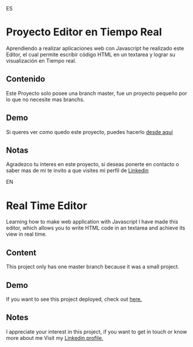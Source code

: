 ES
# Proyecto Editor en Tiempo Real
Aprendiendo a realizar aplicaciones web con Javascript he realizado este Editor, 
el cual permite escribir código HTML en un textarea y lograr su visualización en Tiempo real.

## Contenido
Este Proyecto solo posee una branch master, fue un proyecto pequeño por lo que no necesite mas branchs.

## Demo
Si queres ver como quedo este proyecto, puedes hacerlo [desde aquí](https://editorhtml.netlify.app/)

## Notas
Agradezco tu ínteres en este proyecto, si deseas ponerte en contacto o saber mas de mi te invito a que visites
mi perfil de [Linkedin](https://www.linkedin.com/in/gast%C3%B3n-martinez-a2189a1a2/)

EN
# Real Time Editor
Learning how to make web application with Javascript I have made this editor,
which allows you to write HTML code in an textarea and achieve its view in real time.

## Content
This project only has one master branch because it was a small project.

## Demo
If you want to see this project deployed, check out [here.](https://editorhtml.netlify.app/)

## Notes
I appreciate your interest in this project, if you want to get in touch or know more about me
Visit my [Linkedin profile.](https://www.linkedin.com/in/gast%C3%B3n-martinez-a2189a1a2/)

